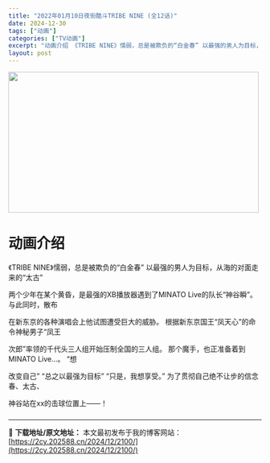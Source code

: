 ```yaml
---
title: "2022年01月10日夜街酷斗TRIBE NINE (全12话)"
date: 2024-12-30
tags: ["动画"]
categories: ["TV动画"]
excerpt: "动画介绍 《TRIBE NINE》懦弱，总是被欺负的“白金春” 以最强的男人为目标，从海的对面走来的“太古” 两个少年在某个黄昏，是最强的XB播放器遇到了MINATO Live的队长“神谷瞬”。 与此同时，散布 在新东京的各种演唱会上他试图遭受巨大的威胁。 根据新东京国王“凤天心”的命令神秘男子“凤&hellip;"
layout: post
---
```


<img class="aligncenter size-full wp-image-2455" src="https://2cy.202588.cn/wp-content/uploads/2024/12/2024123112000968.webp" alt="" width="498" height="280" />
<h1 style="white-space: normal; text-align: left;">动画介绍</h1>
《TRIBE NINE》懦弱，总是被欺负的“白金春” 以最强的男人为目标，从海的对面走来的“太古”

两个少年在某个黄昏，是最强的XB播放器遇到了MINATO Live的队长“神谷瞬”。 与此同时，散布

在新东京的各种演唱会上他试图遭受巨大的威胁。 根据新东京国王“凤天心”的命令神秘男子“凤王

次郎”率领的千代头三人组开始压制全国的三人组。 那个魔手，也正准备着到MINATO Live…。 “想

改变自己” “总之以最强为目标” “只是，我想享受。” 为了贯彻自己绝不让步的信念春、太古、

神谷站在xx的击球位置上——！
<h3 style="white-space: normal; text-align: left;"></h3>

---
📖 **下载地址/原文地址：** 本文最初发布于我的博客网站：[https://2cy.202588.cn/2024/12/2100/](https://2cy.202588.cn/2024/12/2100/)
